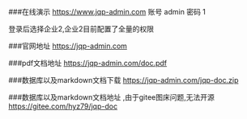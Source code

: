 
###在线演示
https://www.jqp-admin.com
账号 admin
密码 1

登录后选择企业2,企业2目前配置了全量的权限

###官网地址 
https://jqp-admin.com

###pdf文档地址 
https://jqp-admin.com/doc.pdf

###数据库以及markdown文档下载
https://jqp-admin.com/jqp-doc.zip

###数据库以及markdown文档地址 ,由于gitee图床问题,无法开源
https://gitee.com/hyz79/jqp-doc

